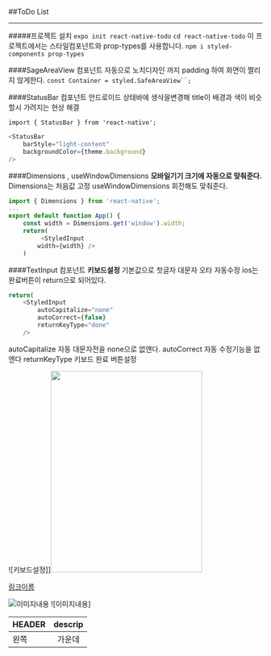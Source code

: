 ##ToDo List
___


#####프로젝트 설치
`expo init react-native-todo`
`cd react-native-todo`
이 프로젝트에서는 스타일컴포넌트와 prop-types를 사용합니다.
`npm i styled-components prop-types`


####SageAreaView 컴포넌트
자동으로 노치디자인 까지 padding 하여 화면이 짤리지 않게한다.
`const Container = styled.SafeAreaView``;`

####StatusBar 컴포넌트
안드로이드 상태바에 생삭을변경해 title이 배경과 색이 비슷할시 가려지는 현상 해결

`import { StatusBar } from 'react-native';`
``` js
<StatusBar
    barStyle="light-content"
    backgroundColor={theme.background}
/>
```
####Dimensions , useWindowDimensions
**모바일기기 크기에 자동으로 맞춰준다.**
Dimensions는 처음값 고정 
useWindowDimensions 회전해도 맞춰준다.
```js
import { Dimensions } from 'react-native';
...
export default function App() {
    const width = Dimensions.get('window').width;
    return(
         <StyledInput 
        width={width} />
    )
```

####TextInput 컴포넌트 
**키보드설정**
기본값으로 첫글자 대문자 오타 자동수정
ios는 완료버튼이 return으로 되어있다.
```js
return(
    <StyledInput
        autoCapitalize="none"
        autoCorrect={false}
        returnKeyType="done"
    />
```
autoCapitalize 자동 대문자전을 none으로 없앤다.
autoCorrect 자동 수정기능을 없앤다
returnKeyType 키보드 완료 버튼설정


![키보드설정]]<img src="https://user-images.githubusercontent.com/75245755/113812061-5d447700-97a8-11eb-8dfb-9c4904ec8cf1.PNG" width="300" height="400">
<!-- 링크 -->
[링크이름](링크내용)

<!-- 이미지 -->
![이미지내용](링크)
![이미지내용]<img src="" width="">

<!-- 테이블 -->
|HEADER| descrip|
|:--|:--:|
|왼쪽|가운데|
